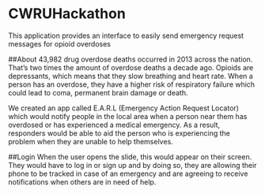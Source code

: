 # CWRUHackathon
This application provides an interface to easily send emergency request messages for opioid overdoses

##About
43,982 drug overdose deaths occurred in 2013 across the nation. That’s two times the amount of overdose deaths a decade ago. Opioids are depressants, which means that they slow breathing and heart rate. When a person has an overdose, they have a higher risk of respiratory failure which could lead to coma, permanent brain damage or death. 

We created an app called E.A.R.L (Emergency Action Request Locator) which would notify people in the local area when a person near them has overdosed or has experienced a medical emergency. As a result, responders would be able to aid the person who is experiencing the problem when they are unable to help themselves.

##Login
When the user opens the slide, this would appear on their screen. They would have to log in or sign up and by doing so, they are allowing their phone to be tracked in case of an emergency and are agreeing to receive notifications when others are in need of help.
